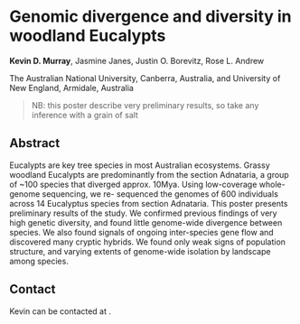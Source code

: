 # Genomic divergence and diversity in woodland Eucalypts

**Kevin D. Murray**, Jasmine Janes, Justin O. Borevitz, Rose L. Andrew

The Australian National University, Canberra, Australia, and University of New England, Armidale, Australia

> NB: this poster describe very preliminary results, so take any inference with a grain of salt

## Abstract

Eucalypts are key tree species in most Australian ecosystems. Grassy woodland Eucalypts are predominantly from the section Adnataria, a group of ~100 species that diverged approx. 10Mya. Using low-coverage whole-genome sequencing, we re- sequenced the genomes of 600 individuals across 14 Eucalyptus species from section Adnataria. This poster presents preliminary results of the study. We confirmed previous findings of very high genetic diversity, and found little genome-wide divergence between species. We also found signals of ongoing inter-species gene flow and discovered many cryptic hybrids. We found only weak signs of population structure, and varying extents of genome-wide isolation by landscape among species.

## Contact

Kevin can be contacted at <FIRSTNAME at kdmurray.id.au>.

